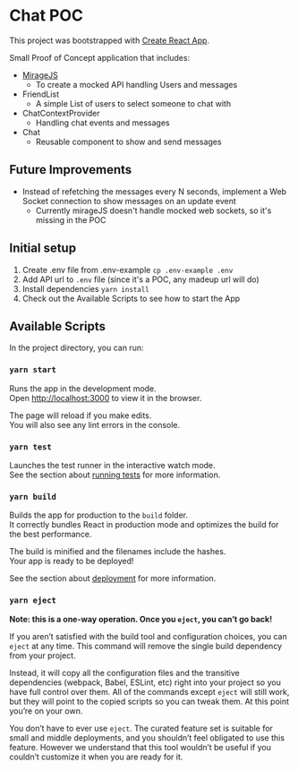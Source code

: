 # Chat POC

This project was bootstrapped with [Create React App](https://github.com/facebook/create-react-app).

Small Proof of Concept application that includes:
- [MirageJS](https://miragejs.com/)
    - To create a mocked API handling Users and messages
- FriendList
    - A simple List of users to select someone to chat with
- ChatContextProvider
    - Handling chat events and messages
- Chat
    - Reusable component to show and send messages

## Future Improvements
- Instead of refetching the messages every N seconds, implement a Web Socket connection to show messages on an update event
    - Currently mirageJS doesn't handle mocked web sockets, so it's missing in the POC

## Initial setup
1. Create .env file from .env-example `cp .env-example .env`
2. Add API url to `.env` file (since it's a POC, any madeup url will do)
3. Install dependencies `yarn install`
4. Check out the Available Scripts to see how to start the App

## Available Scripts

In the project directory, you can run:

### `yarn start`

Runs the app in the development mode.\
Open [http://localhost:3000](http://localhost:3000) to view it in the browser.

The page will reload if you make edits.\
You will also see any lint errors in the console.

### `yarn test`

Launches the test runner in the interactive watch mode.\
See the section about [running tests](https://facebook.github.io/create-react-app/docs/running-tests) for more information.

### `yarn build`

Builds the app for production to the `build` folder.\
It correctly bundles React in production mode and optimizes the build for the best performance.

The build is minified and the filenames include the hashes.\
Your app is ready to be deployed!

See the section about [deployment](https://facebook.github.io/create-react-app/docs/deployment) for more information.

### `yarn eject`

**Note: this is a one-way operation. Once you `eject`, you can’t go back!**

If you aren’t satisfied with the build tool and configuration choices, you can `eject` at any time. This command will remove the single build dependency from your project.

Instead, it will copy all the configuration files and the transitive dependencies (webpack, Babel, ESLint, etc) right into your project so you have full control over them. All of the commands except `eject` will still work, but they will point to the copied scripts so you can tweak them. At this point you’re on your own.

You don’t have to ever use `eject`. The curated feature set is suitable for small and middle deployments, and you shouldn’t feel obligated to use this feature. However we understand that this tool wouldn’t be useful if you couldn’t customize it when you are ready for it.
